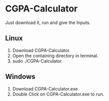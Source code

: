 # CGPA-Calculator
Just download it, run and give the Inputs.

## Linux
1. Download CGPA-Calculator.
2. Open the containing directory in terminal.
3. sudo ./CGPA-Calculator.

## Windows
1. Download CGPA-Calculator.exe
2. Double Click on CGPA-Calculator.exe to run.

